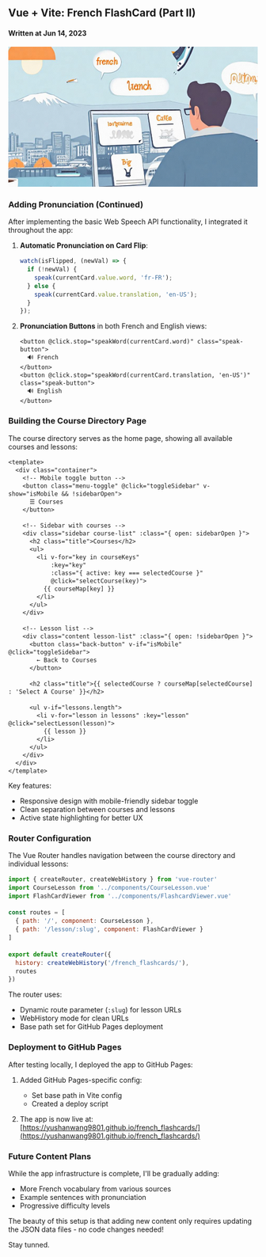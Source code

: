 ## Vue + Vite: French FlashCard (Part II)

#### Written at Jun 14, 2023

![Vue + Vite: French FlashCard (Part II) Cover Photo](./images/french_flashcard.png)

### Adding Pronunciation (Continued)

After implementing the basic Web Speech API functionality, I integrated it throughout the app:

1. **Automatic Pronunciation on Card Flip**:
   ```javascript
   watch(isFlipped, (newVal) => {
     if (!newVal) {
       speak(currentCard.value.word, 'fr-FR');
     } else {
       speak(currentCard.value.translation, 'en-US');
     }
   });
   ```

2. **Pronunciation Buttons** in both French and English views:
   ```vue
   <button @click.stop="speakWord(currentCard.word)" class="speak-button">
     🔊 French
   </button>
   <button @click.stop="speakWord(currentCard.translation, 'en-US')" class="speak-button">
     🔊 English
   </button>
   ```

### Building the Course Directory Page

The course directory serves as the home page, showing all available courses and lessons:

```vue
<template>
  <div class="container">
    <!-- Mobile toggle button -->
    <button class="menu-toggle" @click="toggleSidebar" v-show="isMobile && !sidebarOpen">
      ☰ Courses
    </button>

    <!-- Sidebar with courses -->
    <div class="sidebar course-list" :class="{ open: sidebarOpen }">
      <h2 class="title">Courses</h2>
      <ul>
        <li v-for="key in courseKeys"
            :key="key"
            :class="{ active: key === selectedCourse }"
            @click="selectCourse(key)">
          {{ courseMap[key] }}
        </li>
      </ul>
    </div>

    <!-- Lesson list -->
    <div class="content lesson-list" :class="{ open: !sidebarOpen }">
      <button class="back-button" v-if="isMobile" @click="toggleSidebar">
        ← Back to Courses
      </button>

      <h2 class="title">{{ selectedCourse ? courseMap[selectedCourse] : 'Select A Course' }}</h2>

      <ul v-if="lessons.length">
        <li v-for="lesson in lessons" :key="lesson" @click="selectLesson(lesson)">
          {{ lesson }}
        </li>
      </ul>
    </div>
  </div>
</template>
```

Key features:
- Responsive design with mobile-friendly sidebar toggle
- Clean separation between courses and lessons
- Active state highlighting for better UX

### Router Configuration

The Vue Router handles navigation between the course directory and individual lessons:

```javascript
import { createRouter, createWebHistory } from 'vue-router'
import CourseLesson from '../components/CourseLesson.vue'
import FlashCardViewer from '../components/FlashcardViewer.vue'

const routes = [
  { path: '/', component: CourseLesson },
  { path: '/lesson/:slug', component: FlashCardViewer }
]

export default createRouter({
  history: createWebHistory('/french_flashcards/'),
  routes
})
```

The router uses:
- Dynamic route parameter (`:slug`) for lesson URLs
- WebHistory mode for clean URLs
- Base path set for GitHub Pages deployment

### Deployment to GitHub Pages

After testing locally, I deployed the app to GitHub Pages:

1. Added GitHub Pages-specific config:
   - Set base path in Vite config
   - Created a deploy script

2. The app is now live at:
   [https://yushanwang9801.github.io/french_flashcards/](https://yushanwang9801.github.io/french_flashcards/)

### Future Content Plans

While the app infrastructure is complete, I'll be gradually adding:
- More French vocabulary from various sources
- Example sentences with pronunciation
- Progressive difficulty levels

The beauty of this setup is that adding new content only requires updating the JSON data files - no code changes needed!

Stay tunned.